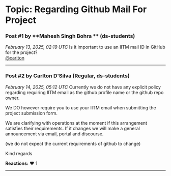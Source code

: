 # Topic: Regarding Github Mail For Project

### Post #1 by **Mahesh Singh Bohra ** (ds-students)
*February 13, 2025, 02:19 UTC*
Is it important to use an IITM mail ID in GitHub for the project?  
[@carlton](https://discourse.onlinedegree.iitm.ac.in/u/carlton)

---

### Post #2 by **Carlton D'Silva** (Regular, ds-students)
*February 14, 2025, 05:12 UTC*
Currently we do not have any explicit policy regarding requiring IITM email as the github profile name or the github repo owner.

We DO however require you to use your IITM email when submitting the project submission form.

We are clarifying with operations at the moment if this arrangement satisfies their requirements. If it changes we will make a general announcement via email, portal and discourse.

(we do not expect the current requirements of github to change)

Kind regards

**Reactions:** ❤️ 1

---
